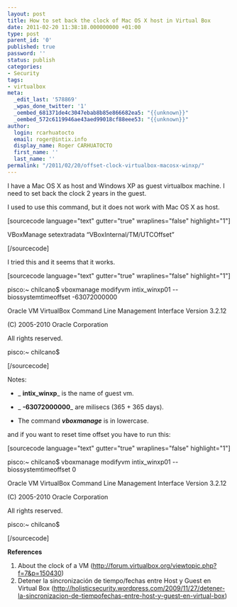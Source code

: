```yaml
---
layout: post
title: How to set back the clock of Mac OS X host in Virtual Box
date: 2011-02-20 11:38:18.000000000 +01:00
type: post
parent_id: '0'
published: true
password: ''
status: publish
categories:
- Security
tags:
- virtualbox
meta:
  _edit_last: '578869'
  _wpas_done_twitter: '1'
  _oembed_681371de4c3047ebab8b85e866682ea5: "{{unknown}}"
  _oembed_572c6119946ae43aed99018cf88eee53: "{{unknown}}"
author:
  login: rcarhuatocto
  email: roger@intix.info
  display_name: Roger CARHUATOCTO
  first_name: ''
  last_name: ''
permalink: "/2011/02/20/offset-clock-virtualbox-macosx-winxp/"
---
```

I have a Mac OS X as host and Windows XP as guest virtualbox machine. I need to set back the clock 2 years in the guest.

  
I used to use this command, but it does not work with Mac OS X as host.

  
[sourcecode language="text" gutter="true" wraplines="false" highlight="1"]  
  
VBoxManage setextradata <nameVm> “VBoxInternal/TM/UTCOffset” <nanoSeconds>  
  
[/sourcecode]

  
I tried this and it seems that it works.

  
[sourcecode language="text" gutter="true" wraplines="false" highlight="1"]  
  
pisco:~ chilcano$ vboxmanage modifyvm intix_winxp01 --biossystemtimeoffset -63072000000  
  
Oracle VM VirtualBox Command Line Management Interface Version 3.2.12  
  
(C) 2005-2010 Oracle Corporation  
  
All rights reserved.

  
pisco:~ chilcano$  
  
[/sourcecode]

  
Notes:

  
  

  *  _ **intix_winxp**_ is the name of guest vm.  

  

  *  _ **-63072000000**_ are milisecs (365 + 365 days).  

  

  * The command _**vboxmanage**_ is in lowercase.  

  

  
and if you want to reset time offset you have to run this:

  
[sourcecode language="text" gutter="true" wraplines="false" highlight="1"]  
  
pisco:~ chilcano$ vboxmanage modifyvm intix_winxp01 --biossystemtimeoffset 0  
  
Oracle VM VirtualBox Command Line Management Interface Version 3.2.12  
  
(C) 2005-2010 Oracle Corporation  
  
All rights reserved.

  
pisco:~ chilcano$  
  
[/sourcecode]

  
 **References**

  
  

  1. About the clock of a VM (http://forum.virtualbox.org/viewtopic.php?f=7&p=150430) 
  2. Detener la sincronización de tiempo/fechas entre Host y Guest en Virtual Box (http://holisticsecurity.wordpress.com/2009/11/27/detener-la-sincronizacion-de-tiempofechas-entre-host-y-guest-en-virtual-box) 

